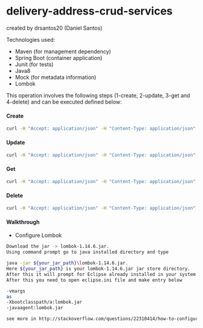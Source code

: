 # delivery-address-crud-services
created by drsantos20 (Daniel Santos)

Technologies used:
- Maven (for management dependency)
- Spring Boot (container application)
- Junit (for tests)
- Java8
- Mock (for metadata information)
- Lombok

This operation involves the following steps (1-create, 2-update, 3-get and 4-delete) and can be executed defined below:

#### Create

```sh
curl -H "Accept: application/json" -H "Content-Type: application/json"  -X POST -d '{"street":"Rua 2","number":"02","zipCodeNumber":"06753161","city":"Abc","state":"RJ"}' http://localhost:8090/
```

#### Update

```sh
curl -H "Accept: application/json" -H "Content-Type: application/json"  -X PUT -d '{"id":"51813861-cf5e-449b-b622-ecfe55e59543","street":"palm parkway","number":"55555","zipCodeNumber":"06753163","neighbourhood":null,"city":"miami","state":"FL","extraField":null}' http://localhost:8090/
```

#### Get

```sh
curl -H "Accept: application/json" -H "Content-Type: application/json"  -X GET http://localhost:8090/51813861-cf5e-449b-b622-ecfe55e59543
```

#### Delete

```sh
curl -H "Accept: application/json" -H "Content-Type: application/json"  -X DELETE http://localhost:8090/51813861-cf5e-449b-b622-ecfe55e59543
```


#### Walkthrough
- Configure Lombok

```sh
Download the jar -> lombok-1.14.6.jar.
Using command prompt go to java installed directory and type

java -jar ${your_jar_path}\lombok-1.14.6.jar.
Here ${your_jar_path} is your lombok-1.14.6.jar jar store directory.
After this it will prompt for Eclipse already installed in your system and you need to select where you want to integrate.
After this you need to open eclipse.ini file and make entry below

-vmargs
as
-Xbootclasspath/a:lombok.jar
-javaagent:lombok.jar

see more in http://stackoverflow.com/questions/22310414/how-to-configure-lombok-in-eclipse-luna

```